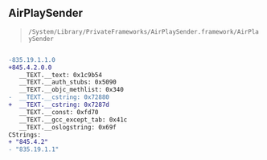 ## AirPlaySender

> `/System/Library/PrivateFrameworks/AirPlaySender.framework/AirPlaySender`

```diff

-835.19.1.1.0
+845.4.2.0.0
   __TEXT.__text: 0x1c9b54
   __TEXT.__auth_stubs: 0x5090
   __TEXT.__objc_methlist: 0x340
-  __TEXT.__cstring: 0x72880
+  __TEXT.__cstring: 0x7287d
   __TEXT.__const: 0xfd70
   __TEXT.__gcc_except_tab: 0x41c
   __TEXT.__oslogstring: 0x69f
CStrings:
+ "845.4.2"
- "835.19.1.1"

```

